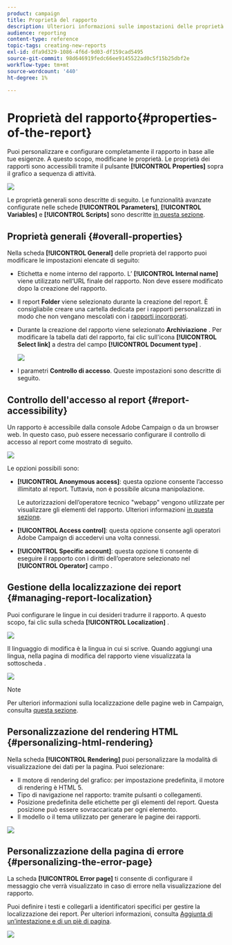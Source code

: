 ```yaml
---
product: campaign
title: Proprietà del rapporto
description: Ulteriori informazioni sulle impostazioni delle proprietà del report
audience: reporting
content-type: reference
topic-tags: creating-new-reports
exl-id: dfa9d329-1086-4f6d-9d03-df159cad5495
source-git-commit: 98d646919fedc66ee9145522ad0c5f15b25dbf2e
workflow-type: tm+mt
source-wordcount: '440'
ht-degree: 1%

---
```


# Proprietà del rapporto{#properties-of-the-report}

Puoi personalizzare e configurare completamente il rapporto in base alle tue esigenze. A questo scopo, modificane le proprietà. Le proprietà dei rapporti sono accessibili tramite il pulsante **[!UICONTROL Properties]** sopra il grafico a sequenza di attività.

![](assets/s_ncs_advuser_report_properties_01.png)

Le proprietà generali sono descritte di seguito. Le funzionalità avanzate configurate nelle schede **[!UICONTROL Parameters]**, **[!UICONTROL Variables]** e **[!UICONTROL Scripts]** sono descritte [in questa sezione](../../reporting/using/advanced-functionalities.md).

## Proprietà generali {#overall-properties}

Nella scheda **[!UICONTROL General]** delle proprietà del rapporto puoi modificare le impostazioni elencate di seguito:

* Etichetta e nome interno del rapporto. L’ **[!UICONTROL Internal name]** viene utilizzato nell’URL finale del rapporto. Non deve essere modificato dopo la creazione del rapporto.

* Il report **Folder** viene selezionato durante la creazione del report. È consigliabile creare una cartella dedicata per i rapporti personalizzati in modo che non vengano mescolati con i [rapporti incorporati](../../reporting/using/about-campaign-built-in-reports.md).

* Durante la creazione del rapporto viene selezionato **Archiviazione** . Per modificare la tabella dati del rapporto, fai clic sull&#39;icona **[!UICONTROL Select link]** a destra del campo **[!UICONTROL Document type]** .

   ![](assets/s_ncs_advuser_report_properties_02.png)

* I parametri **Controllo di accesso**. Queste impostazioni sono descritte di seguito.

## Controllo dell&#39;accesso al report {#report-accessibility}

Un rapporto è accessibile dalla console Adobe Campaign o da un browser web. In questo caso, può essere necessario configurare il controllo di accesso al report come mostrato di seguito.

![](assets/s_ncs_advuser_report_properties_02b.png)

Le opzioni possibili sono:

* **[!UICONTROL Anonymous access]**: questa opzione consente l’accesso illimitato al report. Tuttavia, non è possibile alcuna manipolazione.

   Le autorizzazioni dell’operatore tecnico &quot;webapp&quot; vengono utilizzate per visualizzare gli elementi del rapporto. Ulteriori informazioni [in questa sezione](../../platform/using/access-management-operators.md).

* **[!UICONTROL Access control]**: questa opzione consente agli operatori Adobe Campaign di accedervi una volta connessi.
* **[!UICONTROL Specific account]**: questa opzione ti consente di eseguire il rapporto con i diritti dell’operatore selezionato nel  **[!UICONTROL Operator]** campo .

## Gestione della localizzazione dei report {#managing-report-localization}

Puoi configurare le lingue in cui desideri tradurre il rapporto. A questo scopo, fai clic sulla scheda **[!UICONTROL Localization]** .

![](assets/s_ncs_advuser_report_properties_06.png)

Il linguaggio di modifica è la lingua in cui si scrive. Quando aggiungi una lingua, nella pagina di modifica del rapporto viene visualizzata la sottoscheda .

![](assets/s_ncs_advuser_report_properties_05a.png)

>[!NOTE]
>
>Per ulteriori informazioni sulla localizzazione delle pagine web in Campaign, consulta [questa sezione](../../web/using/translating-a-web-form.md).

## Personalizzazione del rendering HTML {#personalizing-html-rendering}

Nella scheda **[!UICONTROL Rendering]** puoi personalizzare la modalità di visualizzazione dei dati per la pagina. Puoi selezionare:

* Il motore di rendering del grafico: per impostazione predefinita, il motore di rendering è HTML 5.
* Tipo di navigazione nel rapporto: tramite pulsanti o collegamenti.
* Posizione predefinita delle etichette per gli elementi del report. Questa posizione può essere sovraccaricata per ogni elemento.
* Il modello o il tema utilizzato per generare le pagine dei rapporti.

![](assets/s_ncs_advuser_report_properties_08.png)

## Personalizzazione della pagina di errore {#personalizing-the-error-page}

La scheda **[!UICONTROL Error page]** ti consente di configurare il messaggio che verrà visualizzato in caso di errore nella visualizzazione del rapporto.

Puoi definire i testi e collegarli a identificatori specifici per gestire la localizzazione dei report. Per ulteriori informazioni, consulta [Aggiunta di un’intestazione e di un piè di pagina](../../reporting/using/element-layout.md#adding-a-header-and-a-footer).

![](assets/s_ncs_advuser_report_properties_11.png)
